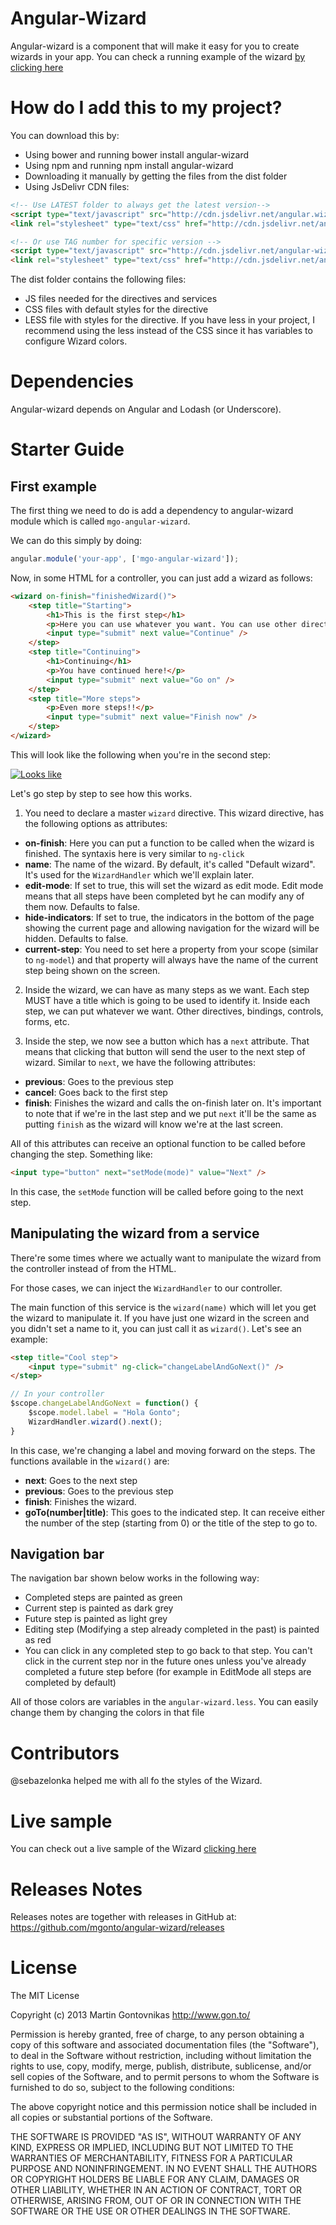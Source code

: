 # Angular-Wizard

Angular-wizard is a component that will make it easy for you to create wizards in your app. You can check a running example of the wizard [by clicking here](http://mgonto.github.io/angular-wizard/)

# How do I add this to my project?
You can download this by:

* Using bower and running bower install angular-wizard
* Using npm and running npm install angular-wizard
* Downloading it manually by getting the files from the dist folder
* Using JsDelivr CDN files:

````html
<!-- Use LATEST folder to always get the latest version-->
<script type="text/javascript" src="http://cdn.jsdelivr.net/angular.wizard/latest/angular-wizard.js"></script>
<link rel="stylesheet" type="text/css" href="http://cdn.jsdelivr.net/angular.wizard/latest/angular-wizard.css">

<!-- Or use TAG number for specific version -->
<script type="text/javascript" src="http://cdn.jsdelivr.net/angular-wizard/0.1.0/angular.wizard.js"></script>
<link rel="stylesheet" type="text/css" href="http://cdn.jsdelivr.net/angular.wizard/0.1.0/angular-wizard.css">
````

The dist folder contains the following files:

* JS files needed for the directives and services
* CSS files with default styles for the directive
* LESS file with styles for the directive. If you have less in your project, I recommend using the less instead of the CSS since it has variables to configure Wizard colors.

# Dependencies
Angular-wizard depends on Angular and Lodash (or Underscore).

# Starter Guide

## First example

The first thing we need to do is add a dependency to angular-wizard module which is called `mgo-angular-wizard`.

We can do this simply by doing: 

````js
angular.module('your-app', ['mgo-angular-wizard']);
````

Now, in some HTML for a controller, you can just add a wizard as follows:

````html
<wizard on-finish="finishedWizard()"> 
    <step title="Starting">
        <h1>This is the first step</h1>
        <p>Here you can use whatever you want. You can use other directives, binding, etc.</p>
        <input type="submit" next value="Continue" />
    </step>
    <step title="Continuing">
        <h1>Continuing</h1>
        <p>You have continued here!</p>
        <input type="submit" next value="Go on" />
    </step>
    <step title="More steps">
        <p>Even more steps!!</p>
        <input type="submit" next value="Finish now" />
    </step>
</wizard>
````

This will look like the following when you're in the second step:

[![Looks like](http://f.cl.ly/items/2J0X0l2e3u3Q0R0q2C1Z/Screen%20Shot%202014-01-29%20at%206.14.29%20PM.png)](http://f.cl.ly/items/2J0X0l2e3u3Q0R0q2C1Z/Screen%20Shot%202014-01-29%20at%206.14.29%20PM.png)

Let's go step by step to see how this works.

1) You need to declare a master `wizard` directive. This wizard directive, has the following options as attributes:
* **on-finish**: Here you can put a function to be called when the wizard is finished. The syntaxis here is very similar to `ng-click`
* **name**: The name of the wizard. By default, it's called "Default wizard". It's used for the `WizardHandler` which we'll explain later.
* **edit-mode**: If set to true, this will set the wizard as edit mode. Edit mode means that all steps have been completed byt he can modify any of them now. Defaults to false.
* **hide-indicators**: If set to true, the indicators in the bottom of the page showing the current page and allowing navigation for the wizard will be hidden. Defaults to false.
* **current-step**: You need to set here a property from your scope (similar to `ng-model`) and that property will always have the name of the current step being shown on the screen.

2) Inside the wizard, we can have as many steps as we want. Each step MUST have a title which is going to be used to identify it. Inside each step, we can put whatever we want. Other directives, bindings, controls, forms, etc.

3) Inside the step, we now see a button which has a `next` attribute. That means that clicking that button will send the user to the next step of wizard. Similar to `next`, we have the following attributes:
* **previous**: Goes to the previous step
* **cancel**: Goes back to the first step
* **finish**: Finishes the wizard and calls the on-finish later on. It's important to note that if we're in the last step and we put `next` it'll be the same as putting `finish` as the wizard will know we're at the last screen.

All of this attributes can receive an optional function to be called before changing the step. Something like:

````html
<input type="button" next="setMode(mode)" value="Next" />
````

In this case, the `setMode` function will be called before going to the next step.

## Manipulating the wizard from a service
There're some times where we actually want to manipulate the wizard from the controller instead of from the HTML.

For those cases, we can inject the `WizardHandler` to our controller.

The main function of this service is the `wizard(name)` which will let you get the wizard to manipulate it. If you have just one wizard in the screen and you didn't set a name to it, you can just call it as `wizard()`. Let's see an example:

````html
<step title="Cool step">
    <input type="submit" ng-click="changeLabelAndGoNext()" />
</step>
````

````js
// In your controller
$scope.changeLabelAndGoNext = function() {
    $scope.model.label = "Hola Gonto";
    WizardHandler.wizard().next();
}
````

In this case, we're changing a label and moving forward on the steps.
The functions available in the `wizard()` are:
* **next**: Goes to the next step
* **previous**: Goes to the previous step
* **finish**: Finishes the wizard.
* **goTo(number|title)**: This goes to the indicated step. It can receive either the number of the step (starting from 0) or the title of the step to go to.

## Navigation bar

The navigation bar shown below works in the following way:

* Completed steps are painted as green
* Current step is painted as dark grey
* Future step is painted as light grey
* Editing step (Modifying a step already completed in the past) is painted as red
* You can click in any completed step to go back to that step. You can't click in the current step nor in the future ones unless you've already completed a future step before (for example in EditMode all steps are completed by default)

All of those colors are variables in the `angular-wizard.less`. You can easily change them by changing the colors in that file

# Contributors

@sebazelonka helped me with all fo the styles of the Wizard.

# Live sample

You can check out a live sample of the Wizard [clicking here](http://mgonto.github.io/angular-wizard/)

# Releases Notes
Releases notes are together with releases in GitHub at: https://github.com/mgonto/angular-wizard/releases


# License
The MIT License

Copyright (c) 2013 Martin Gontovnikas http://www.gon.to/

Permission is hereby granted, free of charge, to any person obtaining a copy of this software and associated documentation files (the "Software"), to deal in the Software without restriction, including without limitation the rights to use, copy, modify, merge, publish, distribute, sublicense, and/or sell copies of the Software, and to permit persons to whom the Software is furnished to do so, subject to the following conditions:

The above copyright notice and this permission notice shall be included in all copies or substantial portions of the Software.

THE SOFTWARE IS PROVIDED "AS IS", WITHOUT WARRANTY OF ANY KIND, EXPRESS OR IMPLIED, INCLUDING BUT NOT LIMITED TO THE WARRANTIES OF MERCHANTABILITY, FITNESS FOR A PARTICULAR PURPOSE AND NONINFRINGEMENT. IN NO EVENT SHALL THE AUTHORS OR COPYRIGHT HOLDERS BE LIABLE FOR ANY CLAIM, DAMAGES OR OTHER LIABILITY, WHETHER IN AN ACTION OF CONTRACT, TORT OR OTHERWISE, ARISING FROM, OUT OF OR IN CONNECTION WITH THE SOFTWARE OR THE USE OR OTHER DEALINGS IN THE SOFTWARE.
